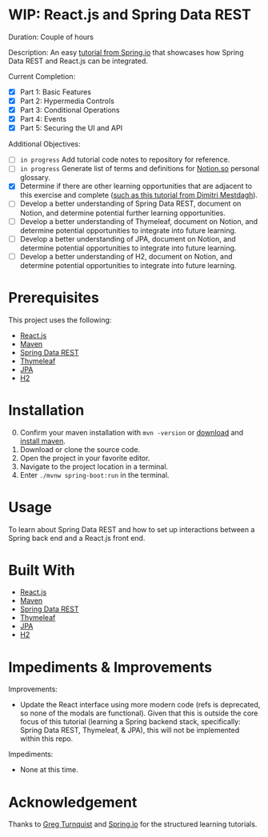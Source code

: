 # WIP: React.js and Spring Data REST
Duration: Couple of hours

Description: An easy [tutorial from Spring.io](https://spring.io/guides/tutorials/react-and-spring-data-rest/) that showcases how Spring Data REST and React.js can be integrated.

Current Completion:
- [x] Part 1: Basic Features
- [x] Part 2: Hypermedia Controls
- [x] Part 3: Conditional Operations
- [x] Part 4: Events
- [x] Part 5: Securing the UI and API

Additional Objectives:
- [ ] `in progress` Add tutorial code notes to repository for reference.
- [ ] `in progress` Generate list of terms and definitions for [Notion.so](https://www.notion.so/) personal glossary.
- [x] Determine if there are other learning opportunities that are adjacent to this exercise and complete ([such as this tutorial from Dimitri Mestdagh](https://dimitr.im/bundling-react-spring-boot)).
- [ ] Develop a better understanding of Spring Data REST, document on Notion, and determine potential further learning opportunities.
- [ ] Develop a better understanding of Thymeleaf, document on Notion, and determine potential opportunities to integrate into future learning.
- [ ] Develop a better understanding of JPA, document on Notion, and determine potential opportunities to integrate into future learning.
- [ ] Develop a better understanding of H2, document on Notion, and determine potential opportunities to integrate into future learning.

# Prerequisites
This project uses the following:
* [React.js](https://reactjs.org/)
* [Maven](https://maven.apache.org/)
* [Spring Data REST](https://spring.io/projects/spring-data-rest)
* [Thymeleaf](https://www.thymeleaf.org/)
* [JPA](https://spring.io/projects/spring-data-jpa)
* [H2](https://www.h2database.com/html/main.html)

# Installation
0. Confirm your maven installation with `mvn -version` or [download](https://maven.apache.org/download.cgi) and [install maven](https://maven.apache.org/install.html).
1. Download or clone the source code.
2. Open the project in your favorite editor.
3. Navigate to the project location in a terminal.
4. Enter `./mvnw spring-boot:run` in the terminal.

# Usage
To learn about Spring Data REST and how to set up interactions between a Spring back end and a React.js front end.

# Built With
* [React.js](https://reactjs.org/)
* [Maven](https://maven.apache.org/)
* [Spring Data REST](https://spring.io/projects/spring-data-rest)
* [Thymeleaf](https://www.thymeleaf.org/)
* [JPA](https://spring.io/projects/spring-data-jpa)
* [H2](https://www.h2database.com/html/main.html)

# Impediments & Improvements
Improvements:
* Update the React interface using more modern code (refs is deprecated, so none of the modals are functional). Given that this is outside the core focus of this tutorial (learning a Spring backend stack, specifically: Spring Data REST, Thymeleaf, & JPA), this will not be implemented within this repo.

Impediments:
* None at this time.

# Acknowledgement
Thanks to [Greg Turnquist](https://github.com/gregturn) and [Spring.io](https://spring.io/) for the structured learning tutorials.